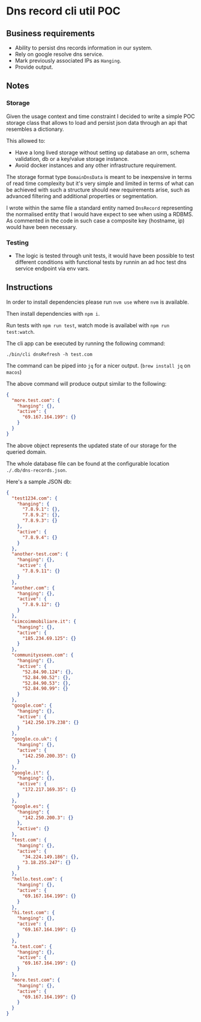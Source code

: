 # Dns record cli util POC

## Business requirements
- Ability to persist dns records information in our system.
- Rely on google resolve dns service.
- Mark previously associated IPs as `Hanging`.
- Provide output.

## Notes
### Storage
Given the usage context and time constraint I decided to write a simple POC storage class that allows to load and persist json data through an api that resembles a dictionary.

This allowed to:
- Have a long lived storage without setting up database an orm, schema validation, db or a key/value storage instance.
- Avoid docker instances and any other infrastructure requirement.

The storage format type `DomainDnsData` is meant to be inexpensive in terms of read time complexity but it's very simple and limited in terms of what can be achieved with such a structure should new requirements arise, such as advanced filtering and additional properties or segmentation.

I wrote within the same file a standard entity named `DnsRecord` representing the normalised entity that I would have expect to see when using a RDBMS. As commented in the code in such case a composite key (hostname, ip) would have been necessary.


### Testing
- The logic is tested through unit tests, it would have been possible to test different conditions with functional tests by runnin an ad hoc test dns service endpoint via env vars.

## Instructions
In order to install dependencies please run ```nvm use``` where `nvm` is available.

Then install dependencies with ```npm i```.

Run tests with ```npm run test```, watch mode is availabel with ```npm run test:watch```.

The cli app can be executed by running the following command:


```
./bin/cli dnsRefresh -h test.com
```

The command can be piped into `jq` for a nicer output. (`brew install jq` on `macos`)

The above command will produce output similar to the following:

```json
{
  "more.test.com": {
    "hanging": {},
    "active": {
      "69.167.164.199": {}
    }
  }
}
```

The above object represents the updated state of our storage for the queried domain.

The whole database file can be found at the configurable location `./.db/dns-records.json`.

Here's a sample JSON db:
```json
{
  "test1234.com": {
    "hanging": {
      "7.8.9.1": {},
      "7.8.9.2": {},
      "7.8.9.3": {}
    },
    "active": {
      "7.8.9.4": {}
    }
  },
  "another-test.com": {
    "hanging": {},
    "active": {
      "7.8.9.11": {}
    }
  },
  "another.com": {
    "hanging": {},
    "active": {
      "7.8.9.12": {}
    }
  },
  "simcoimmobiliare.it": {
    "hanging": {},
    "active": {
      "185.234.69.125": {}
    }
  },
  "communityxseen.com": {
    "hanging": {},
    "active": {
      "52.84.90.124": {},
      "52.84.90.52": {},
      "52.84.90.53": {},
      "52.84.90.99": {}
    }
  },
  "google.com": {
    "hanging": {},
    "active": {
      "142.250.179.238": {}
    }
  },
  "google.co.uk": {
    "hanging": {},
    "active": {
      "142.250.200.35": {}
    }
  },
  "google.it": {
    "hanging": {},
    "active": {
      "172.217.169.35": {}
    }
  },
  "google.es": {
    "hanging": {
      "142.250.200.3": {}
    },
    "active": {}
  },
  "test.com": {
    "hanging": {},
    "active": {
      "34.224.149.186": {},
      "3.18.255.247": {}
    }
  },
  "hello.test.com": {
    "hanging": {},
    "active": {
      "69.167.164.199": {}
    }
  },
  "hi.test.com": {
    "hanging": {},
    "active": {
      "69.167.164.199": {}
    }
  },
  "a.test.com": {
    "hanging": {},
    "active": {
      "69.167.164.199": {}
    }
  },
  "more.test.com": {
    "hanging": {},
    "active": {
      "69.167.164.199": {}
    }
  }
}
```

